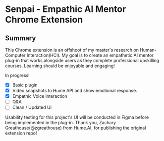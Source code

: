 # Senpai - Empathic AI Mentor Chrome Extension 

## Summary

This Chrome extension is an offshoot of my master's research on Human-Computer Interaction(HCI). My goal is to create an empathetic AI mentor plug-in that works alongside users as they complete professional upskilling courses. Learning should be enjoyable and engaging!



In progress!

- [x] Basic plugin
- [x] Video snapshots to Hume API and show emotional response.
- [x] Empathic Voice interaction
- [ ] Q&A
- [ ] Clean / Updated UI

Usability testing for this project's UI will be conducted in Figma before being implemented in the plug-in.
Thank you, Zachary Greathouse(@zgreathouse) from Hume.AI, for publishing the original extension repo!
